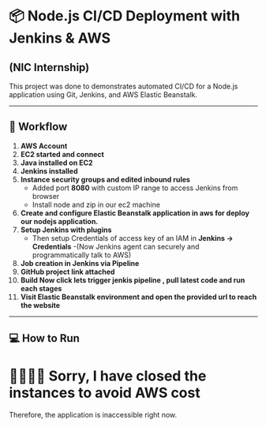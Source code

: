 # 📦 Node.js CI/CD Deployment with Jenkins & AWS
   ## (NIC Internship)

This project was done to demonstrates automated CI/CD for a Node.js application using Git, Jenkins, and AWS Elastic Beanstalk.

---

## 🏢 Workflow

1. **AWS Account**  
2. **EC2 started and connect**  
3. **Java installed on EC2**  
4. **Jenkins installed**  
5. **Instance security groups and edited inbound rules**  
   - Added port **8080** with custom IP range to access Jenkins from browser
   - Install node and zip in our ec2 machine
6. **Create and configure Elastic Beanstalk application in aws for deploy our nodejs application.**
7. **Setup Jenkins with plugins**  
   - Then setup Credentials of access key of an IAM in **Jenkins → Credentials** 
   -(Now Jenkins agent can securely and programmatically talk to AWS) 
8. **Job creation in Jenkins via Pipeline**  
9. **GitHub project link attached**  
10. **Build Now click lets trigger jenkis pipeline , pull latest code and run each stages**  
11. **Visit Elastic Beanstalk environment and open the provided url to reach the website**

---

## 💻 How to Run

# 🙇‍♂️🙇‍♂️ Sorry, I have closed the instances to avoid AWS cost  
Therefore, the application is inaccessible right now.

